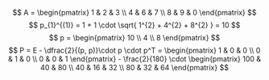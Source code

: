 $$
A = \begin{pmatrix}
1 & 2 & 3 \\
4 & 6 & 7 \\
8 & 9 & 0
\end{pmatrix}
$$
$$
p_{1}^{(1)} = 1 + 1 \cdot \sqrt{ 1^{2} + 4^{2} + 8^{2} } = 10
$$
$$
p = \begin{pmatrix}
10 \\
4 \\
8
\end{pmatrix}
$$
$$
P = E - \dfrac{2}{(p, p)}\cdot p \cdot p^T = \begin{pmatrix}
1 & 0 & 0 \\
0 & 1 & 0 \\
0 & 0 & 1
\end{pmatrix} - \frac{2}{180} \cdot \begin{pmatrix}
100 & 40 & 80 \\
40 & 16 & 32 \\
80 & 32 & 64
\end{pmatrix}
$$